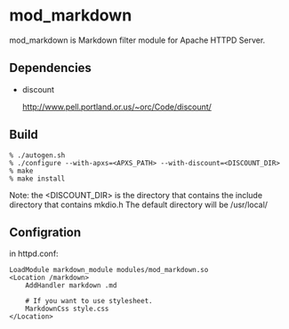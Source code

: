 mod_markdown
============

mod_markdown is Markdown filter module for Apache HTTPD Server.

## Dependencies

* discount

  http://www.pell.portland.or.us/~orc/Code/discount/

## Build
    % ./autogen.sh
    % ./configure --with-apxs=<APXS_PATH> --with-discount=<DISCOUNT_DIR>
    % make
    % make install

Note: the <DISCOUNT_DIR> is the directory that contains the include directory that contains mkdio.h
The default directory will be /usr/local/

## Configration
in httpd.conf:

    LoadModule markdown_module modules/mod_markdown.so
    <Location /markdown>
        AddHandler markdown .md

        # If you want to use stylesheet.
        MarkdownCss style.css
    </Location>
